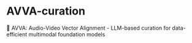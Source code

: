 # AVVA-curation
🎯 AVVA: Audio-Video Vector Alignment - LLM-based curation for data-efficient multimodal foundation models
